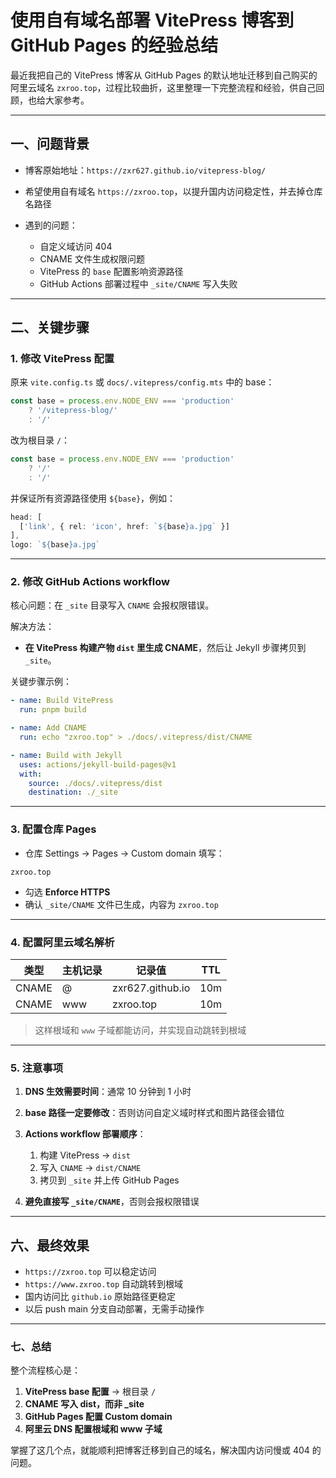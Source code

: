 # 使用自有域名部署 VitePress 博客到 GitHub Pages 的经验总结

最近我把自己的 VitePress 博客从 GitHub Pages 的默认地址迁移到自己购买的阿里云域名 `zxroo.top`，过程比较曲折，这里整理一下完整流程和经验，供自己回顾，也给大家参考。

---

## 一、问题背景

* 博客原始地址：`https://zxr627.github.io/vitepress-blog/`
* 希望使用自有域名 `https://zxroo.top`，以提升国内访问稳定性，并去掉仓库名路径
* 遇到的问题：

    * 自定义域访问 404
    * CNAME 文件生成权限问题
    * VitePress 的 `base` 配置影响资源路径
    * GitHub Actions 部署过程中 `_site/CNAME` 写入失败

---

## 二、关键步骤

### 1. 修改 VitePress 配置

原来 `vite.config.ts` 或 `docs/.vitepress/config.mts` 中的 base：

```ts
const base = process.env.NODE_ENV === 'production'
    ? '/vitepress-blog/'
    : '/'
```

改为根目录 `/`：

```ts
const base = process.env.NODE_ENV === 'production'
    ? '/'
    : '/'
```

并保证所有资源路径使用 `${base}`，例如：

```ts
head: [
  ['link', { rel: 'icon', href: `${base}a.jpg` }]
],
logo: `${base}a.jpg`
```

---

### 2. 修改 GitHub Actions workflow

核心问题：在 `_site` 目录写入 `CNAME` 会报权限错误。

解决方法：

* **在 VitePress 构建产物 `dist` 里生成 CNAME**，然后让 Jekyll 步骤拷贝到 `_site`。

关键步骤示例：

```yaml
- name: Build VitePress
  run: pnpm build

- name: Add CNAME
  run: echo "zxroo.top" > ./docs/.vitepress/dist/CNAME

- name: Build with Jekyll
  uses: actions/jekyll-build-pages@v1
  with:
    source: ./docs/.vitepress/dist
    destination: ./_site
```

---

### 3. 配置仓库 Pages

* 仓库 Settings → Pages → Custom domain 填写：

```
zxroo.top
```

* 勾选 **Enforce HTTPS**
* 确认 `_site/CNAME` 文件已生成，内容为 `zxroo.top`

---

### 4. 配置阿里云域名解析

| 类型    | 主机记录 | 记录值              | TTL |
| ----- | ---- | ---------------- | --- |
| CNAME | @    | zxr627.github.io | 10m |
| CNAME | www  | zxroo.top        | 10m |

> 这样根域和 `www` 子域都能访问，并实现自动跳转到根域

---

### 5. 注意事项

1. **DNS 生效需要时间**：通常 10 分钟到 1 小时
2. **base 路径一定要修改**：否则访问自定义域时样式和图片路径会错位
3. **Actions workflow 部署顺序**：

    1. 构建 VitePress → `dist`
    2. 写入 `CNAME` → `dist/CNAME`
    3. 拷贝到 `_site` 并上传 GitHub Pages
4. **避免直接写 `_site/CNAME`**，否则会报权限错误

---

## 六、最终效果

* `https://zxroo.top` 可以稳定访问
* `https://www.zxroo.top` 自动跳转到根域
* 国内访问比 `github.io` 原始路径更稳定
* 以后 push main 分支自动部署，无需手动操作

---

### 七、总结

整个流程核心是：

1. **VitePress base 配置** → 根目录 `/`
2. **CNAME 写入 dist，而非 \_site**
3. **GitHub Pages 配置 Custom domain**
4. **阿里云 DNS 配置根域和 www 子域**

掌握了这几个点，就能顺利把博客迁移到自己的域名，解决国内访问慢或 404 的问题。
